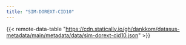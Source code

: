 ```yaml
---
title: "SIM-DOREXT-CID10"
---
```


{{< remote-data-table "https://cdn.statically.io/gh/dankkom/datasus-metadata/main/metadata/data/sim-dorext-cid10.json" >}}
